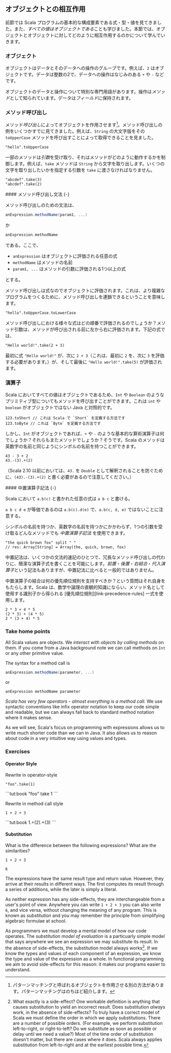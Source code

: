 ## オブジェクトとの相互作用


前節では Scala プログラムの基本的な構成要素である式・型・値を見てきました。また、*すべての値はオブジェクトである*ことも学びました。本節では、オブジェクトとオブジェクトに対してどのように相互作用するのかについて学んでいきます。

### オブジェクト

オブジェクトはデータとそのデータへの操作のグループです。例えば、`2` はオブジェクトです。データは整数の2で、データへの操作はなじみのある `+` や `-` などです。

オブジェクトのデータと操作について特別な専門用語があります。操作は*メソッド*として知られています。データは*フィールド*に保持されます。

### メソッド呼び出し

メソッド*呼び出し*によってオブジェクトを作用させます[^patterns]。メソッド呼び出しの例をいくつかすでに見てきました。例えば、`String` の大文字版をその `toUpperCase` メソッドを呼び出すことによって取得できることを見ました。

```tut:book
"hello".toUpperCase
```

一部のメソッドは*引数*を受け取り、それはメソッドがどのように動作するかを制御します。例えば、`take` メソッドは `String` から文字を取り出します。いくつの文字を取り出したいかを指定する引数を `take` に渡さなければなりません。

```tut:book
"abcdef".take(3)
"abcdef".take(2)
```

<div class="callout callout-info">
#### メソッド呼び出し文法 {-}

メソッド呼び出しのための文法は、

```scala
anExpression.methodName(param1, ...)
```

か

```scala
anExpression.methodName
```

である。ここで、

- `anExpression` はオブジェクトに評価される任意の式
- `methodName` はメソッドの名前
- `param1, ...` はメソッドの引数に評価される1つ以上の式

とする。
</div>

メソッド呼び出しは式なのでオブジェクトに評価されます。これは、より複雑なプログラムをつくるために、メソッド呼び出しを連鎖できるということを意味します。

```tut:book
"hello".toUpperCase.toLowerCase
```

メソッド呼び出しにおける様々な式はどの順番で評価されるのでしょうか？メソッド引数は、メソッドが呼び出される前に左から右に評価されます。下記の式では、

```tut:book
"Hello world!".take(2 + 3)
```

最初に式 `"Hello world!"` が、次に `2 + 3`（これは、最初に `2` を、次に `3` を評価する必要があります。）が、そして最後に `"Hello world!".take(5)` が評価されます。

### 演算子

Scala においてすべての値はオブジェクトであるため、`Int` や `Boolean` のようなプリミティブ型についてもメソッドを呼び出すことができます。これは `int` や `boolean` がオブジェクトではない Java と対照的です。

```tut:book
123.toShort // これは Scala で `Short` を定義する方法です
123.toByte // これは `Byte` を定義する方法です
```

しかし、`Int` がオブジェクトであれば、`+` や `-` のような基本的な算術演算子は何でしょうか？それらもまたメソッドでしょうか？そうです。Scala のメソッドは英数字の名前と同じようにシンボルの名前を持つことができます。

```tut:book
43 - 3 + 2
43.-(3).+(2)
```

（Scala 2.10 以前においては、`43.` を `Double` として解釈されることを防ぐために、`(43).-(3).+(2)` と書く必要があるので注意してください。）

<div class="callout callout-info">
#### 中置演算子記法 {-}

Scala において `a.b(c)` と書かれた任意の式は `a b c` と書ける。

`a b c d e` が等価であるのは `a.b(c).d(e)` で、`a.b(c, d, e)` ではないことに注意する。
</div>

シンボルの名前を持つか、英数字の名前を持つかにかかわらず、1つの引数を受け取るどんなメソッドでも *中置演算子記法* を使用できます。

```tut:book:silent
"the quick brown fox" split " "
// res: Array[String] = Array(the, quick, brown, fox)
```

中置記法は、いくつかの文法的速記のひとつで、冗長なメソッド呼び出しの代わりに、簡潔な演算子式を書くことを可能にします。*前置*・*後置*・*右結合*・*代入演算子*という記法もありますが、中置記法に比べると一般的ではありません。

中置演算子の結合は何の優先順位規則を支持すべきか？という質問はそれ自身をもたらします。Scala は、数学や論理の直観的知識にならい、メソッド名として使用する識別子から得られる [優先順位規則][link-precedence-rules] 一式を使用します。

```tut:book
2 * 3 + 4 * 5
(2 * 3) + (4 * 5)
2 * (3 + 4) * 5
```

### Take home points

All Scala values are objects. We *interact with objects by calling methods* on them. If you come from a Java background note we can call methods on `Int` or any other primitive value.

The syntax for a method call is

```scala
anExpression.methodName(parameter, ...)
```

or

```scala
anExpression methodName parameter
```

*Scala has very few operators - almost everything is a method call.* We use syntactic conventions like infix operator notation to keep our code simple and readable, but we can always fall back to standard method notation where it makes sense.

As we will see, Scala's focus on programming with expressions allows us to write much shorter code than we can in Java. It also allows us to reason about code in a very intuitive way using values and types.

### Exercises

#### Operator Style

Rewrite in operator-style

```tut:book
"foo".take(1)
```

<div class="solution">
```tut:book
"foo" take 1
```
</div>

Rewrite in method call style

```tut:book
1 + 2 + 3
```

<div class="solution">
```tut:book
1.+(2).+(3)
```
</div>

#### Substitution

What is the difference between the following expressions? What are the similarities?

```tut:book:silent
1 + 2 + 3

6
```

<div class="solution">
The expressions have the same result type and return value. However, they arrive at their results in different ways. The first computes its result through a series of additions, while the later is simply a literal.

As neither expression has any side-effects, they are interchangeable from a user's point of view. Anywhere you can write `1 + 2 + 3` you can also write `6`, and vice versa, without changing the meaning of any program. This is known as *substitution* and you may remember the principle from simplifying algebraic formulae at school.

As programmers we must develop a mental model of how our code operates. The *substitution model of evaluation* is a particuarly simple model that says anywhere we see an expression we may substitute its result. In the absence of side-effects, the substitution model always works[^side-effects]. If we know the types and values of each component of an expression, we know the type and value of the expression as a whole. In functional programming we aim to avoid side-effects for this reason: it makes our programs easier to understand.
</div>

[^side-effects]: What exactly is a side-effect? One workable definition is anything that causes substitution to yield an incorrect result. Does substitution *always* work, in the absence of side-effects? To truly have a correct model of Scala we must define the order in which we apply substitutions. There are a number of possible orders. (For example, we perform substitution left-to-right, or right-to-left? Do we substitute as soon as possible or delay until we need a value?) Most of the time order of substitution doesn't matter, but there are cases where it does. Scala always applies substitution from left-to-right and at the earliest possible time.

[^patterns]: パターンマッチングと呼ばれるオブジェクトを作用させる別の方法があります。パターンマッチングはのちほど紹介します。